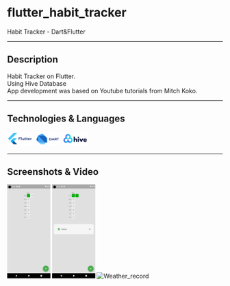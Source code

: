 # flutter_habit_tracker

Habit Tracker - Dart&Flutter
____
  
## Description
  
Habit Tracker on Flutter.<br>
Using Hive Database<br>
App development was based on Youtube tutorials from Mitch Koko.
____

## Technologies & Languages

<img src="img\Flutter_logo.png" width=12% height=12% alt="flutter"> <img src="img\Dart_logo.png" width=12% height=12% alt="flutter"> <img src="img\Hive_logo.png" width=12% height=12% alt="flutter"> 
</div>

____

## Screenshots & Video 

<img src="img\Screenshot_1.png" width=20% height=20% alt="Screenshot_1"> <img src="img\Screenshot_2.png" width=20% height=20% alt="Screenshot_1"> <img src="img\Weather_record.gif" width=20% height=20% alt="Weather_record">